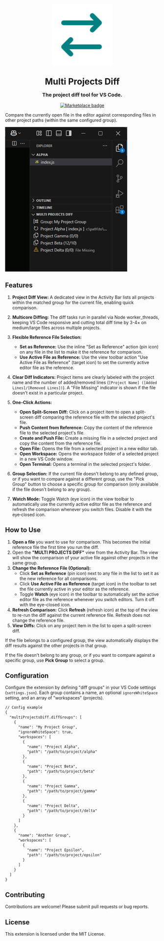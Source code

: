 <div align="center">

<img src="https://github.com/ai-autocoder/multi-project-diff/blob/main/icon.png?raw=true" width="200" alt="Logo">

</div>

<h1 align="center" style="margin: 2rem auto 1rem;">
Multi Projects Diff
</h1>

<h3 align="center" style="margin: 0 auto 1rem;">The project diff tool for VS Code.</h3>

<p align="center">
 <a href="https://marketplace.visualstudio.com/items?itemName=FrancescoAnzalone.multi-projects-diff">
 <img src="https://vsmarketplacebadges.dev/version/FrancescoAnzalone.multi-projects-diff.png?label=Multi%20Project%20Diff" alt="Marketplace badge"></a>
</p>

Compare the currently open file in the editor against corresponding files in other project paths (within the same configured group).

![Image of UI overview](screenshot1.png)

## Features

1. **Project Diff View:** A dedicated view in the Activity Bar lists all projects within the matched group for the current file, enabling quick comparison.

2. **Multicore Diffing:** The diff tasks run in parallel via Node worker_threads, keeping VS Code responsive and cutting total diff time by 3-4× on medium/large files across multiple projects.

3. **Flexible Reference File Selection:**
    *   **Set as Reference:** Use the inline "Set as Reference" action (pin icon) on any file in the list to make it the reference for comparison.
    *   **Use Active File as Reference:** Use the view toolbar action "Use Active File as Reference" (target icon) to set the currently active editor file as the reference.

4. **Clear Diff Indicators:** Project items are clearly labeled with the project name and the number of added/removed lines (`[Project Name] ([Added Lines]/[Removed Lines])`). A "File Missing" indicator is shown if the file doesn't exist in a particular project.

5. **One-Click Actions:**
    *   **Open Split-Screen Diff:** Click on a project item to open a split-screen diff comparing the reference file with the selected project's file.
    *   **Push Content from Reference:** Copy the content of the reference file to the selected project's file.
    *   **Create and Push File:** Create a missing file in a selected project and copy the content from the reference file.
    *   **Open File:** Opens the file from a selected project in a new editor tab.
    *   **Open Workspace:** Opens the workspace folder of a selected project in a new VS Code window.
    *   **Open Terminal:** Opens a terminal in the selected project's folder.

6. **Group Selection:** If the current file doesn't belong to any defined group, or if you want to compare against a different group, use the "Pick Group" button to choose a specific group for comparison (only available if the file doesn't belong to any group).

7. **Watch Mode:** Toggle Watch (eye icon) in the view toolbar to automatically use the currently active editor file as the reference and refresh the comparison whenever you switch files. Disable it with the eye‑closed icon.

## How to Use

1.  **Open a file** you want to use for comparison. This becomes the initial reference file the first time you run the diff.
2.  Open the **"MULTI PROJECTS DIFF"** view from the Activity Bar. The view will show the comparison of your active file against other projects in the same group.
3.  **Change the Reference File (Optional):**
    *   Click **Set as Reference** (pin icon) next to any file in the list to set it as the new reference for all comparisons.
    *   Click **Use Active File as Reference** (target icon) in the toolbar to set the file currently active in your editor as the reference.
    *   Toggle **Watch** (eye icon) in the toolbar to automatically set the active editor file as the reference whenever you switch editors. Turn it off with the eye-closed icon.
4.  **Refresh Comparison:** Click **Refresh** (refresh icon) at the top of the view to re-run the diff against the current reference file. Refresh does not change the reference file.
5.  **View Diffs:** Click on any project item in the list to open a split-screen diff.

If the file belongs to a configured group, the view automatically displays the diff results against the other projects in that group.

If the file doesn't belong to any group, or if you want to compare against a specific group, use **Pick Group** to select a group.

## Configuration

Configure the extension by defining "diff groups" in your VS Code settings (`settings.json`). Each group contains a name, an optional `ignoreWhiteSpace` setting, and an array of "workspaces" (projects).

```jsonc
// Config example
{
  "multiProjectsDiff.diffGroups": [
    {
      "name": "My Project Group",
      "ignoreWhiteSpace": true,
      "workspaces": [
        {
          "name": "Project Alpha",
          "path": "/path/to/project/alpha"
        },
        {
          "name": "Project Beta",
          "path": "/path/to/project/beta"
        },
        {
          "name": "Project Gamma",
          "path": "/path/to/project/gamma"
        },
        {
          "name": "Project Delta",
          "path": "/path/to/project/delta"
        }
      ]
    },
    {
      "name": "Another Group",
      "workspaces": [
        {
          "name": "Project Epsilon",
          "path": "/path/to/project/epsilon"
        }
      ]
    }
  ]
}
```

## Contributing

Contributions are welcome!  Please submit pull requests or bug reports.

## License

This extension is licensed under the MIT License.
